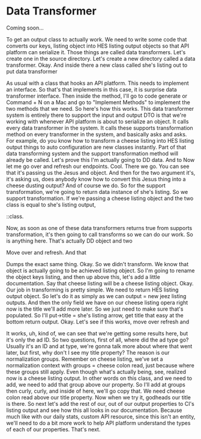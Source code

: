 # Data Transformer

Coming soon...

To get an output class to actually work. We need to write some code that converts our
keys, listing object into HES listing output objects so that API platform can
serialize it. Those things are called data transformers. Let's create one in the
source directory. Let's create a new directory called a data transformer. Okay. And
inside there a new class called she's listing out to put data transformer

As usual with a class that hooks an API platform. This needs to implement an
interface. So that's that implements in this case, it is surprise data transformer
interface. Then inside the method, I'll go to code generate or Command + N on a Mac
and go to "Implement Methods" to implement the two methods that we need. So here's
how this works. This data transformer system is entirely there to support the input
and output DTO is that we're working with whenever API platform is about to serialize
an object. It calls every data transformer in the system. It calls these supports
transformation method on every transformer in the system, and basically asks and
asks. For example, do you know how to transform a cheese listing into HES listing
output things to auto configuration are new classes instantly. Part of that data
transforming system and the support transformation method will already be called.
Let's prove this I'm actually going to DD data. And to Now let me go over and refresh
our endpoints. Cool. There we go. You can see that it's passing us the Jesus and
object. And then for the two argument it's, it's asking us, does anybody know how to
convert this Jesus thing into a cheese dusting output? And of course we do. So for
the support transformation, we're going to return data instance of she's listing. So
we support transformation. If we're passing a cheese listing object and the two class
is equal to she's listing output,

::class.

Now, as soon as one of these data transformers returns true from supports
transformation, it's then going to call transforms so we can do our work. So is
anything here. That's actually DD object and two

Move over and refresh. And that

Dumps the exact same thing. Okay. So we didn't transform. We know that object is
actually going to be achieved listing object. So I'm going to rename the object keys
listing, and then up above this, let's add a little documentation. Say that cheese
listing will be a cheese listing object. Okay. Our job in transforming is pretty
simple. We need to return HES listing output object. So let's do it as simply as we
can output = new jeez listing outputs. And then the only field we have on our cheese
listing opera right now is the title we'll add more later. So we just need to make
sure that's populated. So I'll put->title = she's listing arrow, get title that easy
at the bottom return output. Okay. Let's see if this works, move over refresh and

It works, uh, kind of, we can see that we're getting some results here, but it's only
the ad ID. So two questions, first of all, where did the ad type go? Usually it's an
ID and at type, we're gonna talk more about where that went later, but first, why
don't I see my title property? The reason is our normalization groups. Remember on
cheese listing, we've set a normalization context with groups = cheese colon read,
just because where these groups still apply. Even though what's actually being, see,
realized now is a cheese listing output. In other words on this class, and we need to
add, we need to add that group above our property. So I'll add at groups then curly,
curly, and inside of here, we'll go copy that. We need cheese colon read above our
title property. Now when we try it, godheads our title is there. So next let's add
the rest of our, out of our output properties to CI's listing output and see how this
all looks in our documentation. Because much like with our daily stats, custom API
resource, since this isn't an entity, we'll need to do a bit more work to help API
platform understand the types of each of our properties. That's next.

